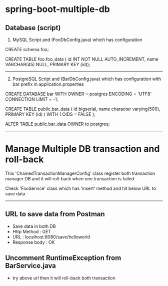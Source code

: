 # spring-boot-multiple-db
 
## Database (script)
1) MySQL Script and (FooDbConfig.java) which has configuration

CREATE schema foo;

CREATE TABLE foo.foo_data 
( id INT NOT NULL AUTO_INCREMENT,  name VARCHAR(45) NULL, PRIMARY KEY (id));


--------------------------------------------

2) PostgreSQL Script and (BarDbConfig.java) which has configuration with bar prefix in application.properties

CREATE DATABASE bar
    WITH 
    OWNER = postgres
    ENCODING = 'UTF8'
    CONNECTION LIMIT = -1;
    
    
CREATE TABLE public.bar_data
(
    id bigserial,
    name character varying(500),
    PRIMARY KEY (id)
)
WITH (
    OIDS = FALSE
);

ALTER TABLE public.bar_data
    OWNER to postgres;
    
-----------------------------------------------------------

# Manage Multiple DB transaction and roll-back
  This 'ChainedTransactionManagerConfig' class register both transaction manager DB and it will roll-back when one transaction is failed
  
  Check 'FooService' class which has 'insert' method and hit below URL to save data




----------------------------------------------------------- 
## URL to save data from Postman 
- Save data in both DB
- Http Method : GET
- URL : localhost:8080/save/helloworld
- Response body : OK


## Uncomment RuntimeException from BarService.java
- try above url then it will roll-back both transaction 
